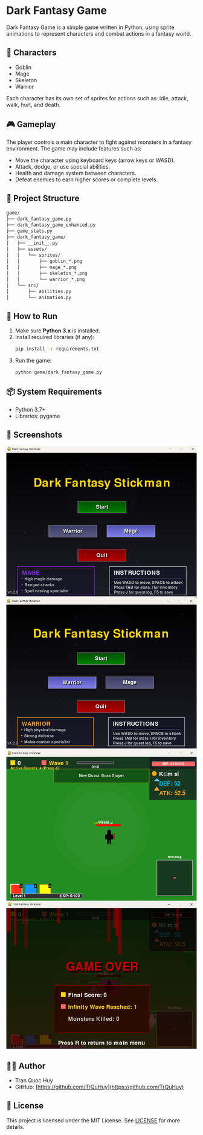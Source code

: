 # Dark Fantasy Game

Dark Fantasy Game is a simple game written in Python, using sprite animations to represent characters and combat actions in a fantasy world.

## 🧙 Characters

- Goblin  
- Mage  
- Skeleton  
- Warrior  

Each character has its own set of sprites for actions such as: idle, attack, walk, hurt, and death.

## 🎮 Gameplay

The player controls a main character to fight against monsters in a fantasy environment. The game may include features such as:

- Move the character using keyboard keys (arrow keys or WASD).
- Attack, dodge, or use special abilities.
- Health and damage system between characters.
- Defeat enemies to earn higher scores or complete levels.

## 📁 Project Structure
```
game/
├── dark_fantasy_game.py
├── dark_fantasy_game_enhanced.py
├── game_stats.py
├── dark_fantasy_game/
│   ├── __init__.py
│   ├── assets/
│   │   └── sprites/
│   │       ├── goblin_*.png
│   │       ├── mage_*.png
│   │       ├── skeleton_*.png
│   │       └── warrior_*.png
│   └── src/
│       ├── abilities.py
│       └── animation.py
```

## 🚀 How to Run

1. Make sure **Python 3.x** is installed.
2. Install required libraries (if any):
   ```bash
   pip install -r requirements.txt
   ```
3. Run the game:
   ```bash
   python game/dark_fantasy_game.py
   ```

## 📦 System Requirements

- Python 3.7+
- Libraries: pygame

## 📸 Screenshots
![Gameplay Screenshot](screenshots/mage.png)
![Gameplay Screenshot](screenshots/warrior.png)
![Gameplay Screenshot](screenshots/1.png)
![Gameplay Screenshot](screenshots/2.png)

## 👨‍💻 Author

- Tran Quoc Huy
- GitHub: [https://github.com/TrQuHuy](https://github.com/TrQuHuy)

## 📄 License

This project is licensed under the MIT License. See [LICENSE](./LICENSE) for more details.
